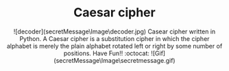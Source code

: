 <div style="text-align:center;">
<h1>Caesar cipher</h1>
![decoder](secretMessage\Image\decoder.jpg)
Casear cipher written in Python.
A Caesar cipher is a substitution cipher in 
which the cipher alphabet is merely the plain alphabet rotated 
left or right by some number of positions.
Have Fun!! :octocat:
![Gif](secretMessage\Image\secretmessage.gif)
</div>